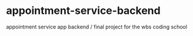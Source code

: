 # appointment-service-backend
appointment service app backend / final project for the wbs coding school

